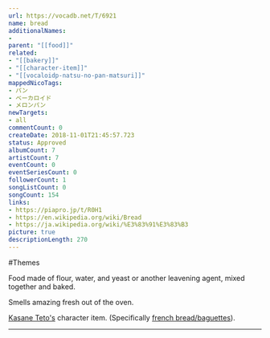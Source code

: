 ```yaml
---
url: https://vocadb.net/T/6921
name: bread
additionalNames: 
- 
parent: "[[food]]"
related:
- "[[bakery]]"
- "[[character-item]]"
- "[[vocaloidp-natsu-no-pan-matsuri]]"
mappedNicoTags:
- パン
- ベーカロイド
- メロンパン
newTargets:
- all
commentCount: 0
createDate: 2018-11-01T21:45:57.723
status: Approved
albumCount: 7
artistCount: 7
eventCount: 0
eventSeriesCount: 0
followerCount: 1
songListCount: 0
songCount: 154
links: 
- https://piapro.jp/t/R0H1
- https://en.wikipedia.org/wiki/Bread
- https://ja.wikipedia.org/wiki/%E3%83%91%E3%83%B3
picture: true
descriptionLength: 270
---
```


#Themes

Food made of flour, water, and yeast or another leavening agent, mixed together and baked.

Smells amazing fresh out of the oven.

[Kasane Teto's](https://vocadb.net/Ar/116) character item. (Specifically [french bread/baguettes](https://en.wikipedia.org/wiki/Baguette)).

---

